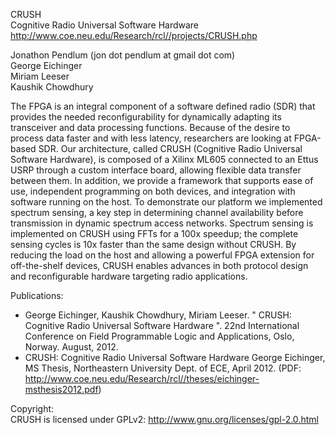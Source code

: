 CRUSH  
Cognitive Radio Universal Software Hardware  
http://www.coe.neu.edu/Research/rcl//projects/CRUSH.php  

Jonathon Pendlum (jon dot pendlum at gmail dot com)  
George Eichinger  
Miriam Leeser  
Kaushik Chowdhury  

The FPGA is an integral component of a software defined radio (SDR) that provides the needed reconfigurability for dynamically adapting its transceiver and data processing functions. Because of the desire to process data faster and with less latency, researchers are looking at FPGA-based SDR. Our architecture, called CRUSH (Cognitive Radio Universal Software Hardware), is composed of a Xilinx ML605 connected to an Ettus USRP through a custom interface board, allowing flexible data transfer between them. In addition, we provide a framework that supports ease of use, independent programming on both devices, and integration with software running on the host. To demonstrate our platform we implemented spectrum sensing, a key step in determining channel availability before transmission in dynamic spectrum access networks. Spectrum sensing is implemented on CRUSH using FFTs for a 100x speedup; the complete sensing cycles is 10x faster than the same design without CRUSH. By reducing the load on the host and allowing a powerful FPGA extension for off-the-shelf devices, CRUSH enables advances in both protocol design and reconfigurable hardware targeting radio applications.

Publications:

- George Eichinger, Kaushik Chowdhury, Miriam Leeser. " CRUSH: Cognitive Radio Universal Software Hardware ". 22nd International Conference on Field Programmable Logic and Applications, Oslo, Norway. August, 2012.
- CRUSH: Cognitive Radio Universal Software Hardware George Eichinger, MS Thesis, Northeastern University Dept. of ECE, April 2012. (PDF: http://www.coe.neu.edu/Research/rcl//theses/eichinger-msthesis2012.pdf)

Copyright:  
CRUSH is licensed under GPLv2: http://www.gnu.org/licenses/gpl-2.0.html